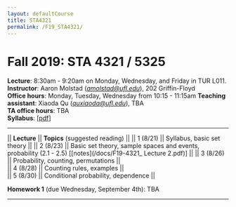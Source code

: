 ```yaml
---
layout: defaultCourse
title: STA4321
permalink: /F19_STA4321/
---
```

# Fall 2019: STA 4321 / 5325

**Lecture**: 8:30am - 9:20am on Monday, Wednesday, and Friday in TUR L011.  
**Instructor**: Aaron Molstad (*amolstad@ufl.edu*), 202 Griffin-Floyd  
**Office hours**: Monday, Tuesday, Wednesday from 10:15 - 11:15am
**Teaching assistant**: Xiaoda Qu (*quxiaoda@ufl.edu*), TBA  
**TA office hours**: TBA  
**Syllabus**: [[pdf](/docs/Syllabus.pdf)]


---------------


||  **Lecture** ||  **Topics** (suggested reading) ||
|| 1 (8/21)  || Syllabus, basic set theory ||
|| 2 (8/23)  || Basic set theory, sample spaces and events, probability (2.1 - 2.5) [[notes](/docs/F19-4321_ Lecture 2.pdf)] ||
|| 3 (8/26)  || Probability, counting, permutations   ||    
|| 4 (8/28)  || Counting rules, examples ||    
|| 5 (8/30)  || Conditional probability, dependence   ||  

**Homework 1** (due Wednesday, September 4th): TBA


---------------
